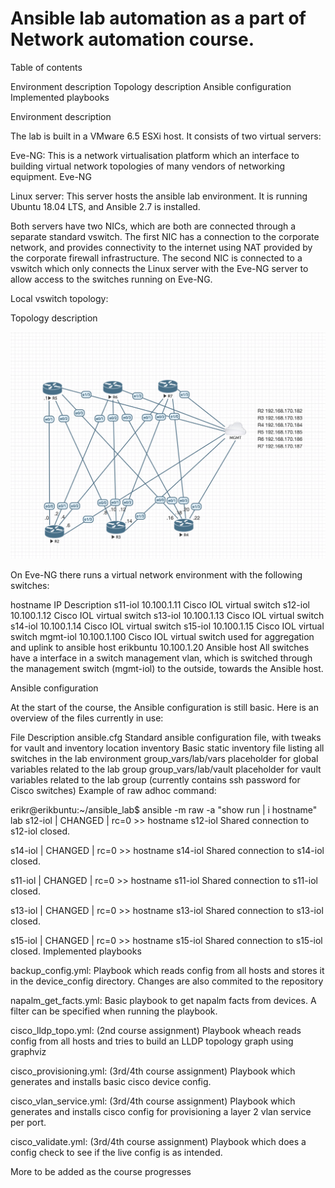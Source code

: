 # Ansible lab automation as a part of Network automation course.

Table of contents

Environment description Topology description Ansible configuration Implemented playbooks

Environment description

The lab is built in a VMware 6.5 ESXi host. It consists of two virtual servers:

Eve-NG: This is a network virtualisation platform which an interface to building virtual network topologies of many vendors of networking equipment. Eve-NG

Linux server: This server hosts the ansible lab environment. It is running Ubuntu 18.04 LTS, and Ansible 2.7 is installed.

Both servers have two NICs, which are both are connected through a separate standard vswitch. The first NIC has a connection to the corporate network, and provides connectivity to the internet using NAT provided by the corporate firewall infrastructure. The second NIC is connected to a vswitch which only connects the Linux server with the Eve-NG server to allow access to the switches running on Eve-NG.

Local vswitch topology:

Topology description


<img src="images/netlab.jpg">

On Eve-NG there runs a virtual network environment with the following switches:

hostname IP Description s11-iol 10.100.1.11 Cisco IOL virtual switch s12-iol 10.100.1.12 Cisco IOL virtual switch s13-iol 10.100.1.13 Cisco IOL virtual switch s14-iol 10.100.1.14 Cisco IOL virtual switch s15-iol 10.100.1.15 Cisco IOL virtual switch mgmt-iol 10.100.1.100 Cisco IOL virtual switch used for aggregation and uplink to ansible host erikbuntu 10.100.1.20 Ansible host All switches have a interface in a switch management vlan, which is switched through the management switch (mgmt-iol) to the outside, towards the Ansible host.

Ansible configuration

At the start of the course, the Ansible configuration is still basic. Here is an overview of the files currently in use:

File Description ansible.cfg Standard ansible configuration file, with tweaks for vault and inventory location inventory Basic static inventory file listing all switches in the lab environment group_vars/lab/vars placeholder for global variables related to the lab group group_vars/lab/vault placeholder for vault variables related to the lab group (currently contains ssh password for Cisco switches) Example of raw adhoc command:

erikr@erikbuntu:~/ansible_lab$ ansible -m raw -a "show run | i hostname" lab s12-iol | CHANGED | rc=0 >> hostname s12-iol Shared connection to s12-iol closed.

s14-iol | CHANGED | rc=0 >> hostname s14-iol Shared connection to s14-iol closed.

s11-iol | CHANGED | rc=0 >> hostname s11-iol Shared connection to s11-iol closed.

s13-iol | CHANGED | rc=0 >> hostname s13-iol Shared connection to s13-iol closed.

s15-iol | CHANGED | rc=0 >> hostname s15-iol Shared connection to s15-iol closed. Implemented playbooks

backup_config.yml: Playbook which reads config from all hosts and stores it in the device_config directory. Changes are also commited to the repository

napalm_get_facts.yml: Basic playbook to get napalm facts from devices. A filter can be specified when running the playbook.

cisco_lldp_topo.yml: (2nd course assignment) Playbook wheach reads config from all hosts and tries to build an LLDP topology graph using graphviz

cisco_provisioning.yml: (3rd/4th course assignment) Playbook which generates and installs basic cisco device config.

cisco_vlan_service.yml: (3rd/4th course assignment) Playbook which generates and installs cisco config for provisioning a layer 2 vlan service per port.

cisco_validate.yml: (3rd/4th course assignment) Playbook which does a config check to see if the live config is as intended.

More to be added as the course progresses
